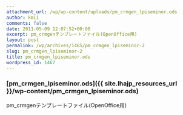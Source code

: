 ```yaml
---
attachment_url: /wp/wp-content/uploads/pm_crmgen_lpiseminor.ods
author: kmii
comments: false
date: 2011-05-09 12:07:52+00:00
excerpt: pm_crmgenテンプレートファイル(OpenOffice用)
layout: post
permalink: /wp/archives/1465/pm_crmgen_lpiseminor-2
slug: pm_crmgen_lpiseminor-2
title: pm_crmgen_lpiseminor.ods
wordpress_id: 1467
---
```


### [pm_crmgen_lpiseminor.ods]({{ site.lhajp_resources_url }}/wp-content/pm_crmgen_lpiseminor.ods)

pm_crmgenテンプレートファイル(OpenOffice用)
